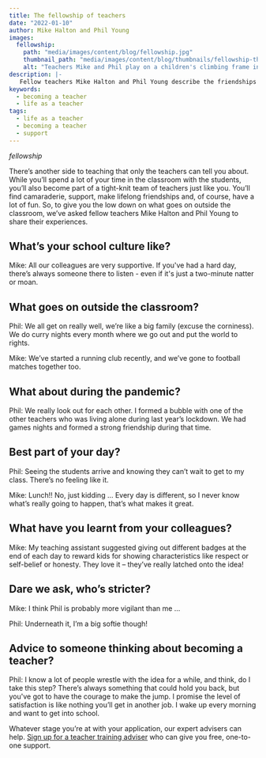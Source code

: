 ```yaml
---
title: The fellowship of teachers
date: "2022-01-10"
author: Mike Halton and Phil Young
images:
  fellowship:
    path: "media/images/content/blog/fellowship.jpg"
    thumbnail_path: "media/images/content/blog/thumbnails/fellowship-thumbnail.jpg"
    alt: "Teachers Mike and Phil play on a children's climbing frame in a playground"
description: |-
   Fellow teachers Mike Halton and Phil Young describe the friendships and fun they have outside of the classroom.
keywords:
  - becoming a teacher
  - life as a teacher
tags:
  - life as a teacher
  - becoming a teacher
  - support
---
```


$fellowship$

There’s another side to teaching that only the teachers can tell you about. While you’ll spend a lot of your time in the classroom with the students, you’ll also become part of a tight-knit team of teachers just like you. You’ll find camaraderie, support, make lifelong friendships and, of course, have a lot of fun. So, to give you the low down on what goes on outside the classroom, we’ve asked fellow teachers Mike Halton and Phil Young to share their experiences. 

## What’s your school culture like?

Mike: All our colleagues are very supportive. If you've had a hard day, there’s always someone there to listen - even if it's just a two-minute natter or moan. 
 
## What goes on outside the classroom?

Phil: We all get on really well, we’re like a big family (excuse the corniness).  We do curry nights every month where we go out and put the world to rights. 

Mike: We’ve started a running club recently, and we’ve gone to football matches together too. 
 
## What about during the pandemic?

Phil: We really look out for each other. I formed a bubble with one of the other teachers who was living alone during last year’s lockdown. We had games nights and formed a strong friendship during that time.
 
## Best part of your day?

Phil: Seeing the students arrive and knowing they can’t wait to get to my class. There’s no feeling like it. 

Mike: Lunch!! No, just kidding … Every day is different, so I never know what’s really going to happen, that’s what makes it great. 
 
## What have you learnt from your colleagues?

Mike: My teaching assistant suggested giving out different badges at the end of each day to reward kids for showing characteristics like respect or self-belief or honesty. They love it – they’ve really latched onto the idea!
 
## Dare we ask, who’s stricter?

Mike: I think Phil is probably more vigilant than me …

Phil: Underneath it, I’m a big softie though!
 
## Advice to someone thinking about becoming a teacher?

Phil: I know a lot of people wrestle with the idea for a while, and think, do I take this step? There’s always something that could hold you back, but you've got to have the courage to make the jump. I promise the level of satisfaction is like nothing you’ll get in another job. I wake up every morning and want to get into school.

Whatever stage you’re at with your application, our expert advisers can help. [Sign up for a teacher training adviser](https://adviser-getintoteaching.education.gov.uk/) who can give you free, one-to-one support. 
